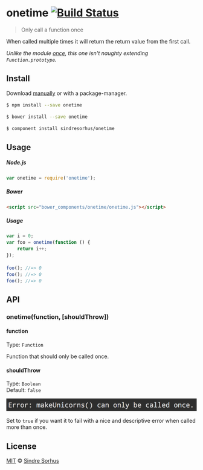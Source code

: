 # onetime [![Build Status](https://travis-ci.org/sindresorhus/onetime.svg?branch=master)](https://travis-ci.org/sindresorhus/onetime)

> Only call a function once

When called multiple times it will return the return value from the first call.

*Unlike the module [once](https://github.com/isaacs/once), this one isn't naughty extending `Function.prototype`.*


## Install

Download [manually](https://github.com/sindresorhus/onetime/releases) or with a package-manager.

```bash
$ npm install --save onetime
```

```bash
$ bower install --save onetime
```

```bash
$ component install sindresorhus/onetime
```


## Usage

##### Node.js

```js
var onetime = require('onetime');
```

##### Bower

```html
<script src="bower_components/onetime/onetime.js"></script>
```

##### Usage

```js
var i = 0;
var foo = onetime(function () {
	return i++;
});

foo(); //=> 0
foo(); //=> 0
foo(); //=> 0
```


## API

### onetime(function, [shouldThrow])

#### function

Type: `Function`

Function that should only be called once.

#### shouldThrow

Type: `Boolean`  
Default: `false`

![](screenshot-shouldthrow.png)

Set to `true` if you want it to fail with a nice and descriptive error when called more than once.


## License

[MIT](http://opensource.org/licenses/MIT) © [Sindre Sorhus](http://sindresorhus.com)
